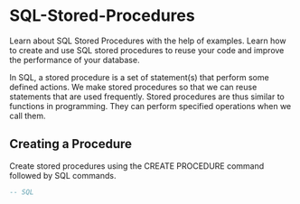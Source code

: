 # SQL-Stored-Procedures
Learn about SQL Stored Procedures with the help of examples. Learn how to create and use SQL stored procedures to reuse your code and improve the performance of your database.

In SQL, a stored procedure is a set of statement(s) that perform some defined actions. We make stored procedures so that we can reuse statements that are used frequently.
Stored procedures are thus similar to functions in programming. They can perform specified operations when we call them.

## Creating a Procedure

Create stored procedures using the CREATE PROCEDURE command followed by SQL commands.
```sql
-- SQL 



